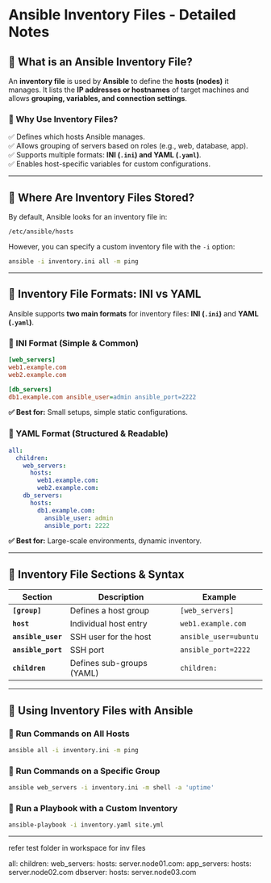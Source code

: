 # Ansible Inventory Files - Detailed Notes

## 📌 What is an Ansible Inventory File?
An **inventory file** is used by **Ansible** to define the **hosts (nodes)** it manages. It lists the **IP addresses or hostnames** of target machines and allows **grouping, variables, and connection settings**.

### **🔹 Why Use Inventory Files?**
✅ Defines which hosts Ansible manages.  
✅ Allows grouping of servers based on roles (e.g., web, database, app).  
✅ Supports multiple formats: **INI (`.ini`) and YAML (`.yaml`)**.  
✅ Enables host-specific variables for custom configurations.  

---

## 📌 Where Are Inventory Files Stored?
By default, Ansible looks for an inventory file in:  
```
/etc/ansible/hosts
```
However, you can specify a custom inventory file with the `-i` option:
```bash
ansible -i inventory.ini all -m ping
```

---

## 📌 Inventory File Formats: INI vs YAML
Ansible supports **two main formats** for inventory files: **INI (`.ini`)** and **YAML (`.yaml`)**.

### **🔹 INI Format (Simple & Common)**
```ini
[web_servers]
web1.example.com
web2.example.com

[db_servers]
db1.example.com ansible_user=admin ansible_port=2222
```
**✅ Best for:** Small setups, simple static configurations.

### **🔹 YAML Format (Structured & Readable)**
```yaml
all:
  children:
    web_servers:
      hosts:
        web1.example.com:
        web2.example.com:
    db_servers:
      hosts:
        db1.example.com:
          ansible_user: admin
          ansible_port: 2222
```
**✅ Best for:** Large-scale environments, dynamic inventory.

---

## 📌 Inventory File Sections & Syntax
| **Section**        | **Description**           |  **Example** |
|--------------------|---------------------------|------------|
| **`[group]`**      | Defines a host group      | `[web_servers]` |
| **`host`**         | Individual host entry     | `web1.example.com` |
| **`ansible_user`** | SSH user for the host     | `ansible_user=ubuntu` |
| **`ansible_port`** | SSH port                  | `ansible_port=2222` |
| **`children`**     | Defines sub-groups (YAML) | `children:` |

---

## 📌 Using Inventory Files with Ansible
### **🔹 Run Commands on All Hosts**
```bash
ansible all -i inventory.ini -m ping
```

### **🔹 Run Commands on a Specific Group**
```bash
ansible web_servers -i inventory.ini -m shell -a 'uptime'
```

### **🔹 Run a Playbook with a Custom Inventory**
```bash
ansible-playbook -i inventory.yaml site.yml
```

---

refer test folder in workspace for inv files


all:
  children:
    web_servers:
      hosts:
        server.node01.com:
    app_servers:
      hosts:
        server.node02.com
    dbserver:
      hosts:
        server.node03.com
                         